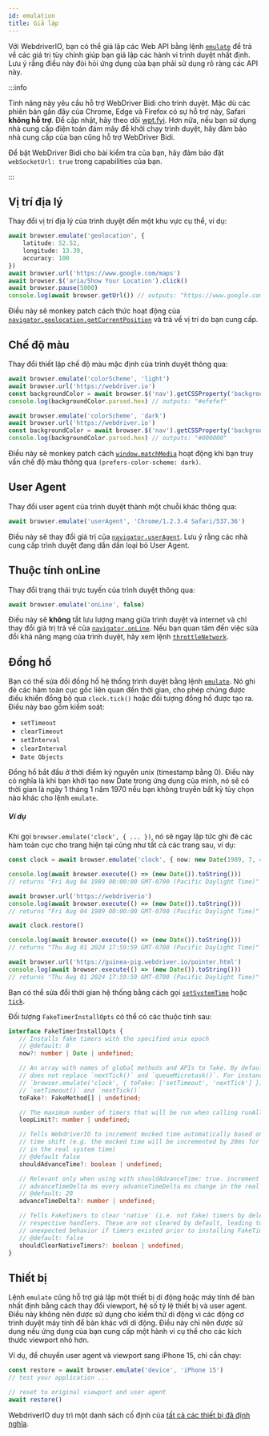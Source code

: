 ```yaml
---
id: emulation
title: Giả lập
---
```


Với WebdriverIO, bạn có thể giả lập các Web API bằng lệnh [`emulate`](/docs/api/browser/emulate) để trả về các giá trị tùy chỉnh giúp bạn giả lập các hành vi trình duyệt nhất định. Lưu ý rằng điều này đòi hỏi ứng dụng của bạn phải sử dụng rõ ràng các API này.

<LiteYouTubeEmbed
    id="2bQXzIB_97M"
    title="WebdriverIO Tutorials: The Emulate Command - Emulate Web APIs at Runtime with WebdriverIO"
/>

:::info

Tính năng này yêu cầu hỗ trợ WebDriver Bidi cho trình duyệt. Mặc dù các phiên bản gần đây của Chrome, Edge và Firefox có sự hỗ trợ này, Safari __không hỗ trợ__. Để cập nhật, hãy theo dõi [wpt.fyi](https://wpt.fyi/results/webdriver/tests/bidi/script/add_preload_script/add_preload_script.py?label=experimental&label=master&aligned). Hơn nữa, nếu bạn sử dụng nhà cung cấp điện toán đám mây để khởi chạy trình duyệt, hãy đảm bảo nhà cung cấp của bạn cũng hỗ trợ WebDriver Bidi.

Để bật WebDriver Bidi cho bài kiểm tra của bạn, hãy đảm bảo đặt `webSocketUrl: true` trong capabilities của bạn.

:::

## Vị trí địa lý

Thay đổi vị trí địa lý của trình duyệt đến một khu vực cụ thể, ví dụ:

```ts
await browser.emulate('geolocation', {
    latitude: 52.52,
    longitude: 13.39,
    accuracy: 100
})
await browser.url('https://www.google.com/maps')
await browser.$('aria/Show Your Location').click()
await browser.pause(5000)
console.log(await browser.getUrl()) // outputs: "https://www.google.com/maps/@52.52,13.39,16z?entry=ttu"
```

Điều này sẽ monkey patch cách thức hoạt động của [`navigator.geolocation.getCurrentPosition`](https://developer.mozilla.org/en-US/docs/Web/API/Geolocation/getCurrentPosition) và trả về vị trí do bạn cung cấp.

## Chế độ màu

Thay đổi thiết lập chế độ màu mặc định của trình duyệt thông qua:

```ts
await browser.emulate('colorScheme', 'light')
await browser.url('https://webdriver.io')
const backgroundColor = await browser.$('nav').getCSSProperty('background-color')
console.log(backgroundColor.parsed.hex) // outputs: "#efefef"

await browser.emulate('colorScheme', 'dark')
await browser.url('https://webdriver.io')
const backgroundColor = await browser.$('nav').getCSSProperty('background-color')
console.log(backgroundColor.parsed.hex) // outputs: "#000000"
```

Điều này sẽ monkey patch cách [`window.matchMedia`](https://developer.mozilla.org/en-US/docs/Web/API/Window/matchMedia) hoạt động khi bạn truy vấn chế độ màu thông qua `(prefers-color-scheme: dark)`.

## User Agent

Thay đổi user agent của trình duyệt thành một chuỗi khác thông qua:

```ts
await browser.emulate('userAgent', 'Chrome/1.2.3.4 Safari/537.36')
```

Điều này sẽ thay đổi giá trị của [`navigator.userAgent`](https://developer.mozilla.org/en-US/docs/Web/API/Navigator/userAgent). Lưu ý rằng các nhà cung cấp trình duyệt đang dần dần loại bỏ User Agent.

## Thuộc tính onLine

Thay đổi trạng thái trực tuyến của trình duyệt thông qua:

```ts
await browser.emulate('onLine', false)
```

Điều này sẽ __không__ tắt lưu lượng mạng giữa trình duyệt và internet và chỉ thay đổi giá trị trả về của [`navigator.onLine`](https://developer.mozilla.org/en-US/docs/Web/API/Navigator/onLine). Nếu bạn quan tâm đến việc sửa đổi khả năng mạng của trình duyệt, hãy xem lệnh [`throttleNetwork`](/docs/api/browser/throttleNetwork).

## Đồng hồ

Bạn có thể sửa đổi đồng hồ hệ thống trình duyệt bằng lệnh [`emulate`](/docs/emulation). Nó ghi đè các hàm toàn cục gốc liên quan đến thời gian, cho phép chúng được điều khiển đồng bộ qua `clock.tick()` hoặc đối tượng đồng hồ được tạo ra. Điều này bao gồm kiểm soát:

- `setTimeout`
- `clearTimeout`
- `setInterval`
- `clearInterval`
- `Date Objects`

Đồng hồ bắt đầu ở thời điểm kỷ nguyên unix (timestamp bằng 0). Điều này có nghĩa là khi bạn khởi tạo new Date trong ứng dụng của mình, nó sẽ có thời gian là ngày 1 tháng 1 năm 1970 nếu bạn không truyền bất kỳ tùy chọn nào khác cho lệnh `emulate`.

##### Ví dụ

Khi gọi `browser.emulate('clock', { ... })`, nó sẽ ngay lập tức ghi đè các hàm toàn cục cho trang hiện tại cũng như tất cả các trang sau, ví dụ:

```ts
const clock = await browser.emulate('clock', { now: new Date(1989, 7, 4) })

console.log(await browser.execute(() => (new Date()).toString()))
// returns "Fri Aug 04 1989 00:00:00 GMT-0700 (Pacific Daylight Time)"

await browser.url('https://webdriverio')
console.log(await browser.execute(() => (new Date()).toString()))
// returns "Fri Aug 04 1989 00:00:00 GMT-0700 (Pacific Daylight Time)"

await clock.restore()

console.log(await browser.execute(() => (new Date()).toString()))
// returns "Thu Aug 01 2024 17:59:59 GMT-0700 (Pacific Daylight Time)"

await browser.url('https://guinea-pig.webdriver.io/pointer.html')
console.log(await browser.execute(() => (new Date()).toString()))
// returns "Thu Aug 01 2024 17:59:59 GMT-0700 (Pacific Daylight Time)"
```

Bạn có thể sửa đổi thời gian hệ thống bằng cách gọi [`setSystemTime`](/docs/api/clock/setSystemTime) hoặc [`tick`](/docs/api/clock/tick).

Đối tượng `FakeTimerInstallOpts` có thể có các thuộc tính sau:

 ```ts
interface FakeTimerInstallOpts {
    // Installs fake timers with the specified unix epoch
    // @default: 0
    now?: number | Date | undefined;

    // An array with names of global methods and APIs to fake. By default, WebdriverIO
    // does not replace `nextTick()` and `queueMicrotask()`. For instance,
    // `browser.emulate('clock', { toFake: ['setTimeout', 'nextTick'] })` will fake only
    // `setTimeout()` and `nextTick()`
    toFake?: FakeMethod[] | undefined;

    // The maximum number of timers that will be run when calling runAll() (default: 1000)
    loopLimit?: number | undefined;

    // Tells WebdriverIO to increment mocked time automatically based on the real system
    // time shift (e.g. the mocked time will be incremented by 20ms for every 20ms change
    // in the real system time)
    // @default false
    shouldAdvanceTime?: boolean | undefined;

    // Relevant only when using with shouldAdvanceTime: true. increment mocked time by
    // advanceTimeDelta ms every advanceTimeDelta ms change in the real system time
    // @default: 20
    advanceTimeDelta?: number | undefined;

    // Tells FakeTimers to clear 'native' (i.e. not fake) timers by delegating to their
    // respective handlers. These are not cleared by default, leading to potentially
    // unexpected behavior if timers existed prior to installing FakeTimers.
    // @default: false
    shouldClearNativeTimers?: boolean | undefined;
}
```

## Thiết bị

Lệnh `emulate` cũng hỗ trợ giả lập một thiết bị di động hoặc máy tính để bàn nhất định bằng cách thay đổi viewport, hệ số tỷ lệ thiết bị và user agent. Điều này không nên được sử dụng cho kiểm thử di động vì các động cơ trình duyệt máy tính để bàn khác với di động. Điều này chỉ nên được sử dụng nếu ứng dụng của bạn cung cấp một hành vi cụ thể cho các kích thước viewport nhỏ hơn.

Ví dụ, để chuyển user agent và viewport sang iPhone 15, chỉ cần chạy:

```ts
const restore = await browser.emulate('device', 'iPhone 15')
// test your application ...

// reset to original viewport and user agent
await restore()
```

WebdriverIO duy trì một danh sách cố định của [tất cả các thiết bị đã định nghĩa](https://github.com/webdriverio/webdriverio/blob/main/packages/webdriverio/src/deviceDescriptorsSource.ts).